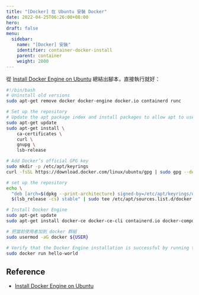 ```yaml
---
title: "[Docker] 在 Ubuntu 安裝 Docker"
date: 2022-04-25T06:26:00+08:00
hero: 
draft: false
menu:
  sidebar:
    name: "[Docker] 安裝"
    identifier: container-docker-install
    parent: container
    weight: 2000
---
```

從 [Install Docker Engine on Ubuntu](https://docs.docker.com/engine/install/ubuntu/) 總結出腳本，直接執行就好：
```bash
#!/bin/bash
# Uninstall old versions
sudo apt-get remove docker docker-engine docker.io containerd runc

# Set up the repository
# Update the apt package index and install packages to allow apt to use a repository over HTTPS
sudo apt-get update
sudo apt-get install \
    ca-certificates \
    curl \
    gnupg \
    lsb-release

# Add Docker’s official GPG key
sudo mkdir -p /etc/apt/keyrings
curl -fsSL https://download.docker.com/linux/ubuntu/gpg | sudo gpg --dearmor -o /etc/apt/keyrings/docker.gpg

# set up the repository
echo \
  "deb [arch=$(dpkg --print-architecture) signed-by=/etc/apt/keyrings/docker.gpg] https://download.docker.com/linux/ubuntu \
  $(lsb_release -cs) stable" | sudo tee /etc/apt/sources.list.d/docker.list > /dev/null

# Install Docker Engine
sudo apt-get update
sudo apt-get install docker-ce docker-ce-cli containerd.io docker-compose-plugin -y

# 把當前使用者加到 docker 群組
sudo usermod -aG docker ${USER}

# Verify that the Docker Engine installation is successful by running the hello-world image
sudo docker run hello-world
```
## Reference
 - [Install Docker Engine on Ubuntu](https://docs.docker.com/engine/install/ubuntu/)